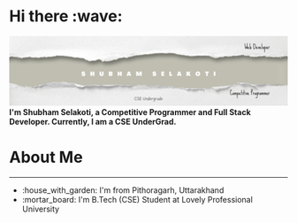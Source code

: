<h1>Hi there :wave: </h1>
<img src="qqwe.jpg">
<b>I'm Shubham Selakoti, a Competitive Programmer and Full Stack Developer. Currently, I am a CSE UnderGrad.</b>

<h1> About Me </h1>
<hr>
<ul>
<li> :house_with_garden: I'm from Pithoragarh, Uttarakhand </li>
<li> :mortar_board: I'm B.Tech (CSE) Student at Lovely Professional University </li>
</ul>
